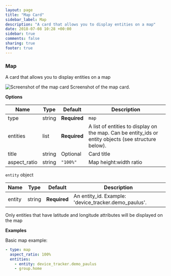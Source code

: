 ```yaml
---
layout: page
title: "Map Card"
sidebar_label: Map
description: "A card that allows you to display entities on a map"
date: 2018-07-08 10:28 +00:00
sidebar: true
comments: false
sharing: true
footer: true
---
```


### Map

A card that allows you to display entities on a map

<p class='img'>
<img src='/images/lovelace/lovelace_map_card.png' alt='Screenshot of the map card'>
Screenshot of the map card.
</p>

**Options**

| Name | Type | Default | Description
| ---- | ---- | ------- | -----------
| type | string | **Required** | `map`
| entities | list | **Required** | A list of entities to display on the map. Can be entity_ids or entity objects (see structure below).
| title | string | Optional | Card title
| aspect_ratio | string | `"100%"` | Map height:width ratio

`entity` object

| Name | Type | Default | Description
| ---- | ---- | ------- | -----------
| entity | string | **Required** | An entity_id. Example: 'device_tracker.demo_paulus'.

<p class='note'>
  Only entities that have latitude and longitude attributes will be displayed on the map
</p>


**Examples**

Basic map example:

```yaml
- type: map
  aspect_ratio: 100%
  entities:
    - entity: device_tracker.demo_paulus
    - group.home
```
